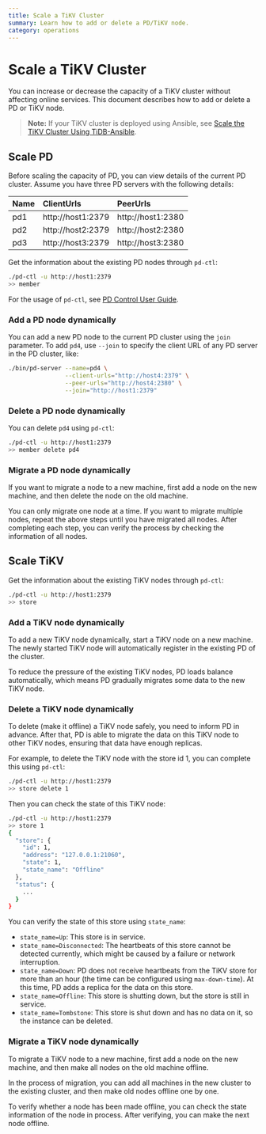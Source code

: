 ```yaml
---
title: Scale a TiKV Cluster
summary: Learn how to add or delete a PD/TiKV node.
category: operations
---
```


# Scale a TiKV Cluster

You can increase or decrease the capacity of a TiKV cluster without affecting online services. This document describes how to add or delete a PD or TiKV node.

> **Note:** If your TiKV cluster is deployed using Ansible, see [Scale the TiKV Cluster Using TiDB-Ansible](ansible-deployment-scale.md).

## Scale PD

Before scaling the capacity of PD, you can view details of the current PD cluster. Assume you have three PD servers with the following details:

| Name | ClientUrls        | PeerUrls          |
|:-----|:------------------|:------------------|
| pd1  | http://host1:2379 | http://host1:2380 |
| pd2  | http://host2:2379 | http://host2:2380 |
| pd3  | http://host3:2379 | http://host3:2380 |

Get the information about the existing PD nodes through `pd-ctl`:

```bash
./pd-ctl -u http://host1:2379
>> member
```

For the usage of `pd-ctl`, see [PD Control User Guide](../tools/pd-control.md).

### Add a PD node dynamically

You can add a new PD node to the current PD cluster using the `join` parameter. To add `pd4`, use `--join` to specify the client URL of any PD server in the PD cluster, like:

```bash
./bin/pd-server --name=pd4 \
                --client-urls="http://host4:2379" \
                --peer-urls="http://host4:2380" \
                --join="http://host1:2379"
```

### Delete a PD node dynamically

You can delete `pd4` using `pd-ctl`:

```bash
./pd-ctl -u http://host1:2379
>> member delete pd4
```

### Migrate a PD node dynamically

If you want to migrate a node to a new machine, first add a node on the new machine, and then delete the node on the old machine.

You can only migrate one node at a time. If you want to migrate multiple nodes, repeat the above steps until you have migrated all nodes. After completing each step, you can verify the process by checking the information of all nodes.

## Scale TiKV

Get the information about the existing TiKV nodes through `pd-ctl`:

```bash
./pd-ctl -u http://host1:2379
>> store
```

### Add a TiKV node dynamically

To add a new TiKV node dynamically, start a TiKV node on a new machine. The newly started TiKV node will automatically register in the existing PD of the cluster.

To reduce the pressure of the existing TiKV nodes, PD loads balance automatically, which means PD gradually migrates some data to the new TiKV node.

### Delete a TiKV node dynamically

To delete (make it offline) a TiKV node safely, you need to inform PD in advance. After that, PD is able to migrate the data on this TiKV node to other TiKV nodes, ensuring that data have enough replicas.

For example, to delete the TiKV node with the store id 1, you can complete this using `pd-ctl`:

```bash
./pd-ctl -u http://host1:2379
>> store delete 1
```

Then you can check the state of this TiKV node:

```bash
./pd-ctl -u http://host1:2379
>> store 1
{
  "store": {
    "id": 1,
    "address": "127.0.0.1:21060",
    "state": 1,
    "state_name": "Offline"
  },
  "status": {
    ...
  }
}
```

You can verify the state of this store using `state_name`:

  - `state_name=Up`: This store is in service.
  - `state_name=Disconnected`: The heartbeats of this store cannot be detected currently, which might be caused by a failure or network interruption.
  - `state_name=Down`: PD does not receive heartbeats from the TiKV store for more than an hour (the time can be configured using `max-down-time`). At this time, PD adds a replica for the data on this store.
  - `state_name=Offline`: This store is shutting down, but the store is still in service.
  - `state_name=Tombstone`: This store is shut down and has no data on it, so the instance can be deleted.

### Migrate a TiKV node dynamically

To migrate a TiKV node to a new machine, first add a node on the new machine, and then make all nodes on the old machine offline.

In the process of migration, you can add all machines in the new cluster to the existing cluster, and then make old nodes offline one by one.

To verify whether a node has been made offline, you can check the state information of the node in process. After verifying, you can make the next node offline.
